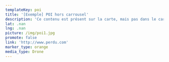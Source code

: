 ```yaml
---
templateKey: poi
title: '[Exemple] POI hors carrousel'
description: 'Ce contenu est présent sur la carte, mais pas dans le carrousel.'
lat: .nan
lng: .nan
picture: /img/poi1.jpg
promote: false
link: 'http://www.perdu.com'
marker_type: orange
media_type: Drone
---
```


